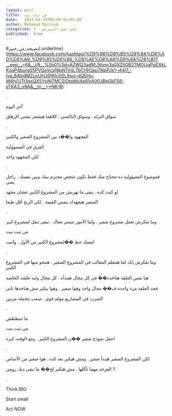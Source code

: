 ```yaml
---
layout: post
title:  من ثبت نبت
date:   2024-04-10T00:00:01+03:00
author: Mahmoud Marzouk
categories: 3 - علم نفس البيزنس
published:  true
---
```

\#نصيحة_من_خبير{.underline}(https://www.facebook.com/hashtag/%D9%86%D8%B5%D9%8A%D8%AD%D8%A9_%D9%85%D9%86_%D8%AE%D8%A8%D9%8A%D8%B1?__eep__=6&__cft__%5b0%5d=AZWQ3adM_5tlvm3a0XZIlGB27MOUqPpEXkLKzpP4burg05PVQoVca18pNTmiL7bCr9Oasi7NpPJk1-i44i7_-lva_84bidMZuxUHJ91Klc0SL9sui-dQEHu-W6hj1JTt3esQX5YpNl7MC2jDtpWoXe81rA00JBeGkFS6-sTKA3_o9A&__tn__=*NK-R)

.

آخر اليوم

سواق الترلة . وسواق التاكسي . كلاهما هيشعر بنفس الإرهاق

.

المجهود وا��د بين المشروع الصغير والكبير

الفرق في المسؤولية

لكن المجهود واحد

.

فموضوع المسؤولية ده محتاج منك فقط تكون شخص محترم بينك وبين نفسك . راجل
يعني

لو كنت كده . يبقى ما تهربش من المشروع الكبير عشان مجهد

الصغير هيجهدك بنفس القيمة . لكن الربح أقل طبعا

.

وما تفكرش تعمل مشروع صغير . ولما الأمور تتيسر معاك . تبقى تنقل لمشروع
كبير

من ثبت نبت

امسك خط ��لمشروع الكبير من الأول . واثبت

.

وما تفكرش إنك لما هتتعلم المقالب في المشروع الصغير . هتنجو منها في
المشروع الكبير

هيا نفس العلقة هتاخده�� في كل مجال هتبدأه . كل مجال وليه علقته
الخاصة

فخد العلقة مرة واحدة ف�� مجال واحد وهوا صغير . وهوا بيكبر مش هتاخدها
تاني

الضرب في المشاريع مؤلم قوي . صعب تتحمله مرتين

.

ما تتنططش

من ثبت نبت

اعمل نموذج صغير ��ن المشروع الكبير . ومع الوقت كبره

.

لكن المشروع الصغير هيبدأ صغير . ومش هيكبر بعد كده . هوا صغير من
الأساس

الفرخة مهما تأكلها . مش هتكبر لح�� ما تبقى ديك رومي !!

.

Think BIG

Start small

Act NOW
